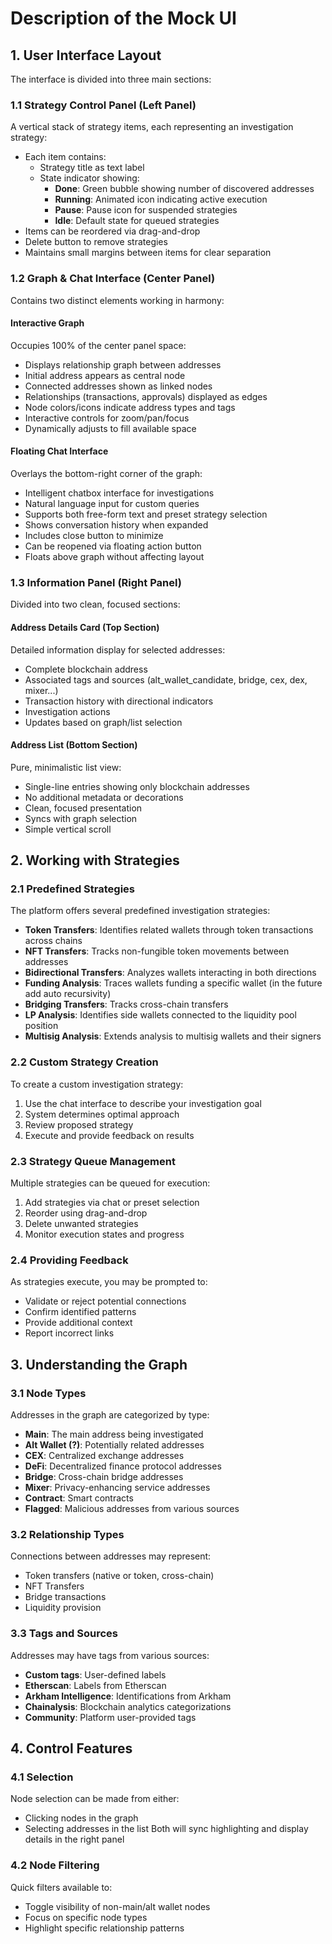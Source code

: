 # Description of the Mock UI

## 1. User Interface Layout

The interface is divided into three main sections:

### 1.1 Strategy Control Panel (Left Panel)
A vertical stack of strategy items, each representing an investigation strategy:
- Each item contains:
  - Strategy title as text label
  - State indicator showing:
    - **Done**: Green bubble showing number of discovered addresses
    - **Running**: Animated icon indicating active execution
    - **Pause**: Pause icon for suspended strategies
    - **Idle**: Default state for queued strategies
- Items can be reordered via drag-and-drop
- Delete button to remove strategies
- Maintains small margins between items for clear separation

### 1.2 Graph & Chat Interface (Center Panel)
Contains two distinct elements working in harmony:

#### Interactive Graph
Occupies 100% of the center panel space:
- Displays relationship graph between addresses
- Initial address appears as central node
- Connected addresses shown as linked nodes
- Relationships (transactions, approvals) displayed as edges
- Node colors/icons indicate address types and tags
- Interactive controls for zoom/pan/focus
- Dynamically adjusts to fill available space

#### Floating Chat Interface
Overlays the bottom-right corner of the graph:
- Intelligent chatbox interface for investigations
- Natural language input for custom queries
- Supports both free-form text and preset strategy selection
- Shows conversation history when expanded
- Includes close button to minimize
- Can be reopened via floating action button
- Floats above graph without affecting layout

### 1.3 Information Panel (Right Panel)
Divided into two clean, focused sections:

#### Address Details Card (Top Section)
Detailed information display for selected addresses:
- Complete blockchain address
- Associated tags and sources (alt_wallet_candidate, bridge, cex, dex, mixer...)
- Transaction history with directional indicators
- Investigation actions
- Updates based on graph/list selection

#### Address List (Bottom Section)
Pure, minimalistic list view:
- Single-line entries showing only blockchain addresses
- No additional metadata or decorations
- Clean, focused presentation
- Syncs with graph selection
- Simple vertical scroll

## 2. Working with Strategies

### 2.1 Predefined Strategies
The platform offers several predefined investigation strategies:
- **Token Transfers**: Identifies related wallets through token transactions across chains
- **NFT Transfers**: Tracks non-fungible token movements between addresses
- **Bidirectional Transfers**: Analyzes wallets interacting in both directions
- **Funding Analysis**: Traces wallets funding a specific wallet (in the future add auto recursivity)
- **Bridging Transfers**: Tracks cross-chain transfers
- **LP Analysis**: Identifies side wallets connected to the liquidity pool position
- **Multisig Analysis**: Extends analysis to multisig wallets and their signers

### 2.2 Custom Strategy Creation
To create a custom investigation strategy:
1. Use the chat interface to describe your investigation goal
2. System determines optimal approach
3. Review proposed strategy
4. Execute and provide feedback on results

### 2.3 Strategy Queue Management
Multiple strategies can be queued for execution:
1. Add strategies via chat or preset selection
2. Reorder using drag-and-drop
3. Delete unwanted strategies
4. Monitor execution states and progress

### 2.4 Providing Feedback
As strategies execute, you may be prompted to:
- Validate or reject potential connections
- Confirm identified patterns
- Provide additional context
- Report incorrect links

## 3. Understanding the Graph

### 3.1 Node Types
Addresses in the graph are categorized by type:
- **Main**: The main address being investigated
- **Alt Wallet (?)**: Potentially related addresses
- **CEX**: Centralized exchange addresses
- **DeFi**: Decentralized finance protocol addresses
- **Bridge**: Cross-chain bridge addresses
- **Mixer**: Privacy-enhancing service addresses
- **Contract**: Smart contracts
- **Flagged**: Malicious addresses from various sources

### 3.2 Relationship Types
Connections between addresses may represent:
- Token transfers (native or token, cross-chain)
- NFT Transfers
- Bridge transactions
- Liquidity provision

### 3.3 Tags and Sources
Addresses may have tags from various sources:
- **Custom tags**: User-defined labels
- **Etherscan**: Labels from Etherscan
- **Arkham Intelligence**: Identifications from Arkham
- **Chainalysis**: Blockchain analytics categorizations
- **Community**: Platform user-provided tags

## 4. Control Features

### 4.1 Selection
Node selection can be made from either:
- Clicking nodes in the graph
- Selecting addresses in the list
Both will sync highlighting and display details in the right panel

### 4.2 Node Filtering
Quick filters available to:
- Toggle visibility of non-main/alt wallet nodes
- Focus on specific node types
- Highlight specific relationship patterns
